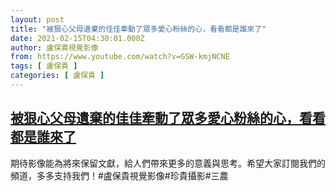 ```yaml
---
layout: post
title: "被狠心父母遺棄的佳佳牽動了眾多愛心粉絲的心，看看都是誰來了"
date: 2021-02-15T04:30:01.000Z
author: 盧保貴視覺影像
from: https://www.youtube.com/watch?v=GSW-kmjNCNE
tags: [ 盧保貴 ]
categories: [ 盧保貴 ]
---
```

<!--1613363401000-->
[被狠心父母遺棄的佳佳牽動了眾多愛心粉絲的心，看看都是誰來了](https://www.youtube.com/watch?v=GSW-kmjNCNE)
------

<div>
期待影像能為將來保留文獻，給人們帶來更多的意義與思考。希望大家訂閱我們的頻道，多多支持我們！#盧保貴視覺影像#珍貴攝影#三農
</div>
